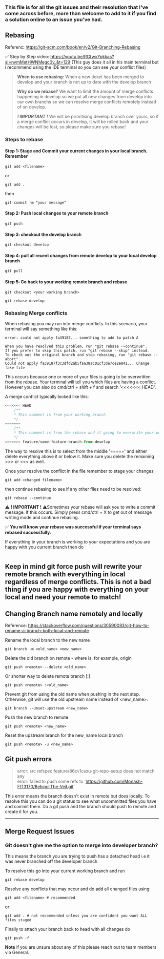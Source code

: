 ### This file is for all the git issues and their resolution that I've come across before, more than welcome to add to it if you find a solution online to an issue you've had.
## Rebasing 
Referenc: https://git-scm.com/book/en/v2/Git-Branching-Rebasing

✅ Step by Step video: https://youtu.be/RGtwxYqkkas?si=nvmMetHWNMegc0v_&t=129 (This guy does it all in his main terminal but i recommend using the IDE terminal so you can see your conflict files)

> **When to use rebasing:** When a new ticket has been merged to develop and your branch is not up to date with the develop branch
> 
> **Why do we rebase?** We want to limit the amount of merge conflicts happening in develop so we put all new changes from develop into our own branchs so we can resolve merge conflicts remotely instead of on develop.
> 
> **_! IMPORTANT !_** We will be prioritising develop branch over yours, so if a merge conflict occurs in develop, it will be rolled back and your changes will be lost, so please make sure you rebase!

### Steps to rebase

#### Step 1: Stage and Commit your current changes in your local branch. Remember 
```console
git add <filename>
```
or
```console
git add .
```
then
```console
git commit -m "your message"
```

#### Step 2: Push local changes to your remote branch
```console
git push
```

#### Step 3: checkout the develop branch
```console
git checkout develop
```

#### Step 4: pull all recent changes from remote develop to your local develop branch
```console
git pull
```

#### Step 5: Go back to your working remote branch and rebase
```console
git checkout <your working branch>
```

```console
git rebase develop
```
### Rebasing Merge conflicts
When rebasing you may run into merge conflicts. In this scenario, your terminal will say something like this:
```console
error: could not apply fa39187... something to add to patch A

When you have resolved this problem, run "git rebase --continue".
If you prefer to skip this patch, run "git rebase --skip" instead.
To check out the original branch and stop rebasing, run "git rebase --abort".
Could not apply fa39187f3c3dfd2ab5faa38ac01cf3de7ce2e841... Change fake file
```
This occurs because one or more of your files is going to be overwritten from the rebase. 
Your terminal will tell you which files are having a conflict. However you can also do cmd/ctrl + shift + f and search '<<<<<<< HEAD'.

A merge conflict typically looked like this:
```javascript
<<<<<<< HEAD
    /**
    * This comment is from your working branch
    */
=======
    /**
    * This comment is from the rebase and it going to overwrite your working branch comment
    */
>>>>>>> feature/some-feature-branch-from-develop
```
The way to resolve this is to select from the middle '=====' and either delete everything above it or below it. Make sure you delete the remaining >>> or <<< as well.

Once your resolve the conflict in the file remember to stage your changes
```console
git add <changed filename>
```

then continue rebasing to see if any other files need to be resolved:
```console
git rebase --continue
```

⚠️ **! IMPORTANT !** ⚠️Sometimes your rebase will ask you to write a commit message. If this occurs. Simply press cmd/ctrl + X to get out of message writing mode and continue rebasing.

✅ **You will know your rebase was successful if your terminal says rebased successfully.**

If everything in your branch is working to your expectations and you are happy with you current branch then do
```git push -f
```

Keep in mind git force push will rewrite your remote branch with everything in local regardless of merge conflicts. This is not a bad thing if you are happy with everything on your local and need your remote to match!
----

## Changing Branch name remotely and locally
Reference: https://stackoverflow.com/questions/30590083/git-how-to-rename-a-branch-both-local-and-remote

Rename the local branch to the new name
```console
git branch -m <old_name> <new_name>
```

Delete the old branch on remote - where <remote> is, for example, origin
```console
git push <remote> --delete <old_name>
```

Or shorter way to delete remote branch [:]
```console
git push <remote> :<old_name>
```

Prevent git from using the old name when pushing in the next step. Otherwise, git will use the old upstream name instead of <new_name>.
```console
git branch --unset-upstream <new_name>
```

Push the new branch to remote
```console
git push <remote> <new_name>
```

Reset the upstream branch for the new_name local branch
```console
git push <remote> -u <new_name>
```

## Git push errors
> error: src refspec feature/86cv1cexu-git-repo-setup does not match any \
> error: failed to push some refs to 'https://github.com/Monash-FIT3170/Behind-The-Veil.git'

This error means the branch doesn't exist in remote but does locally. To resolve this you can do a git status to see what uncommitted files you have and commit them. Do a git push and the branch should push to remote and create it for you.

---

## Merge Request Issues
### Git doesn't give me the option to merge into developer branch?
This means the branch you are trying to push has a detached head i.e it was never branched off the developer branch.

To resolve this go into your current working branch and run
```console
git rebase develop
```

Resolve any conflicts that may occur and do add all changed files using 
```console
git add <filename> # recommended
```
or 
```console
git add . # not recommended unless you are confident you want ALL files staged
```

Finally to attach your branch back to head with all changes do

```console
git push -f
```

**Note** if you are unsure about any of this please reach out to team members via General.






